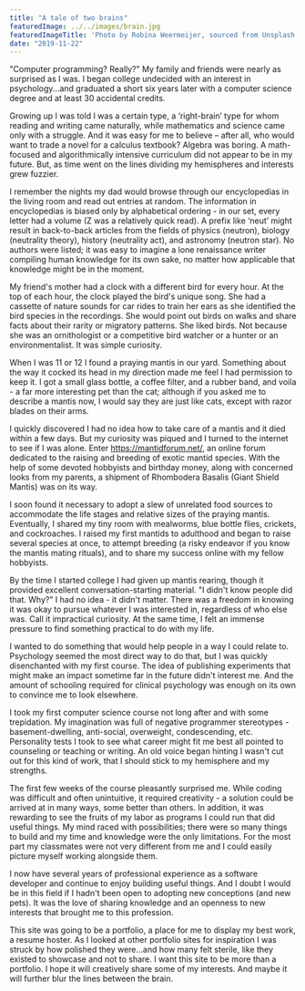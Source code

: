 ```yaml
---
title: "A tale of two brains"
featuredImage: ../../images/brain.jpg
featuredImageTitle: 'Photo by Robina Weermeijer, sourced from Unsplash'
date: "2019-11-22"
---
```


"Computer programming? Really?" My family and friends were nearly as surprised as I was. I began college undecided with an interest in psychology...and graduated a short six years later with a computer science degree and at least 30 accidental credits.

Growing up I was told I was a certain type, a ‘right-brain’ type for whom reading and writing came naturally, while mathematics and science came only with a struggle. And it was easy for me to believe – after all, who would want to trade a novel for a calculus textbook? Algebra was boring. A math-focused and algorithmically intensive curriculum did not appear to be in my future. But, as time went on the lines dividing my hemispheres and interests grew fuzzier.

I remember the nights my dad would browse through our encyclopedias in the living room and read out entries at random. The information in encyclopedias is biased only by alphabetical ordering - in our set, every letter had a volume (Z was a relatively quick read). A prefix like ‘neut’ might result in back-to-back articles from the fields of physics (neutron), biology (neutrality theory), history (neutrality act), and astronomy (neutron star). No authors were listed; it was easy to imagine a lone renaissance writer compiling human knowledge for its own sake, no matter how applicable that knowledge might be in the moment.

My friend's mother had a clock with a different bird for every hour. At the top of each hour, the clock played the bird's unique song. She had a cassette of nature sounds for car rides to train her ears as she identified the bird species in the recordings. She would point out birds on walks and share facts about their rarity or migratory patterns. She liked birds. Not because she was an ornithologist or a competitive bird watcher or a hunter or an environmentalist. It was simple curiosity.

When I was 11 or 12 I found a praying mantis in our yard. Something about the way it cocked its head in my direction made me feel I had permission to keep it. I got a small glass bottle, a coffee filter, and a rubber band, and voila - a far more interesting pet than the cat; although if you asked me to describe a mantis now, I would say they are just like cats, except with razor blades on their arms.

I quickly discovered I had no idea how to take care of a mantis and it died within a few days. But my curiosity was piqued and I turned to the internet to see if I was alone. Enter https://mantidforum.net/, an online forum dedicated to the raising and breeding of exotic mantid species. With the help of some devoted hobbyists and birthday money, along with concerned looks from my parents, a shipment of Rhombodera Basalis (Giant Shield Mantis) was on its way.

I soon found it necessary to adopt a slew of unrelated food sources to accommodate the life stages and relative sizes of the praying mantis. Eventually, I shared my tiny room with mealworms, blue bottle flies, crickets, and cockroaches. I raised my first mantids to adulthood and began to raise several species at once, to attempt breeding (a risky endeavor if you know the mantis mating rituals), and to share my success online with my fellow hobbyists.

By the time I started college I had given up mantis rearing, though it provided excellent conversation-starting material. "I didn't know people did that. Why?" I had no idea - it didn't matter. There was a freedom in knowing it was okay to pursue whatever I was interested in, regardless of who else was. Call it impractical curiosity. At the same time, I felt an immense pressure to find something practical to do with my life.

I wanted to do something that would help people in a way I could relate to. Psychology seemed the most direct way to do that, but I was quickly disenchanted with my first course. The idea of publishing experiments that might make an impact sometime far in the future didn't interest me. And the amount of schooling required for clinical psychology was enough on its own to convince me to look elsewhere.

I took my first computer science course not long after and with some trepidation. My imagination was full of negative programmer stereotypes - basement-dwelling, anti-social, overweight, condescending, etc. Personality tests I took to see what career might fit me best all pointed to counseling or teaching or writing. An old voice began hinting I wasn't cut out for this kind of work, that I should stick to my hemisphere and my strengths.

The first few weeks of the course pleasantly surprised me. While coding was difficult and often unintuitive, it required creativity - a solution could be arrived at in many ways, some better than others. In addition, it was rewarding to see the fruits of my labor as programs I could run that did useful things. My mind raced with possibilities; there were so many things to build and my time and knowledge were the only limitations. For the most part my classmates were not very different from me and I could easily picture myself working alongside them.

I now have several years of professional experience as a software developer and continue to enjoy building useful things. And I doubt I would be in this field if I hadn't been open to adopting new conceptions (and new pets). It was the love of sharing knowledge and an openness to new interests that brought me to this profession.

This site was going to be a portfolio, a place for me to display my best work, a resume hoster. As I looked at other portfolio sites for inspiration I was struck by how polished they were...and how many felt sterile, like they existed to showcase and not to share. I want this site to be more than a portfolio. I hope it will creatively share some of my interests. And maybe it will further blur the lines between the brain. 